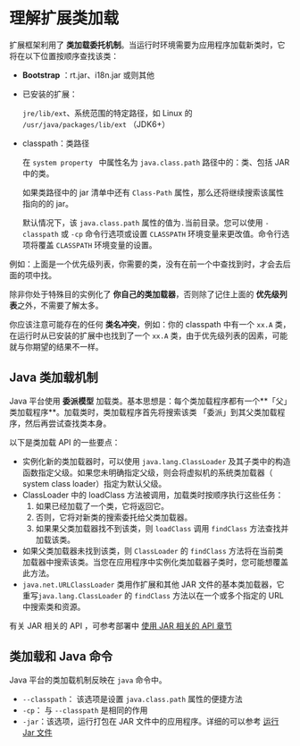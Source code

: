 # 理解扩展类加载

扩展框架利用了 **类加载委托机制**。当运行时环境需要为应用程序加载新类时，它将在以下位置按顺序查找该类：

- **Bootstrap** ：rt.jar、i18n.jar 或则其他

- 已安装的扩展：

  `jre/lib/ext`、系统范围的特定路径，如 Linux 的 `/usr/java/packages/lib/ext` （JDK6+）

- classpath：类路径

  在 `system property ` 中属性名为 `java.class.path` 路径中的：类、包括 JAR 中的类。

  如果类路径中的 jar 清单中还有 `Class-Path` 属性，那么还将继续搜索该属性指向的的 jar。

  默认情况下，该 `java.class.path` 属性的值为`.`当前目录。您可以使用 `-classpath` 或 `-cp` 命令行选项或设置 `CLASSPATH` 环境变量来更改值。命令行选项将覆盖 `CLASSPATH` 环境变量的设置。

例如：上面是一个优先级列表，你需要的类，没有在前一个中查找到时，才会去后面的项中找。

除非你处于特殊目的实例化了 **你自己的类加载器**，否则除了记住上面的 **优先级列表**之外，不需要了解太多。

你应该注意可能存在的任何 **类名冲突**，例如：你的 classpath 中有一个 `xx.A` 类，在运行时从已安装的扩展中也找到了一个 `xx.A` 类，由于优先级列表的因素，可能就与你期望的结果不一样。

## Java 类加载机制

Java 平台使用 **委派模型** 加载类。基本思想是：每个类加载程序都有一个**「父」类加载程序**。加载类时，类加载程序首先将搜索该类 「委派」到其父类加载程序，然后再尝试查找类本身。

以下是类加载 API 的一些要点：

- 实例化新的类加载器时，可以使用 `java.lang.ClassLoader` 及其子类中的构造函数指定父级。如果您未明确指定父级，则会将虚拟机的系统类加载器（ system class loader）指定为默认父级。
- ClassLoader 中的 loadClass 方法被调用，加载类时按顺序执行这些任务：
  1. 如果已经加载了一个类，它将返回它。
  2. 否则，它将对新类的搜索委托给父类加载器。
  3. 如果果父类加载器找不到该类，则 `loadClass` 调用 `findClass` 方法查找并加载该类。
- 如果父类加载器未找到该类，则 `ClassLoader` 的 `findClass` 方法将在当前类加载器中搜索该类。当您在应用程序中实例化类加载器子类时，您可能想覆盖此方法。
- `java.net.URLClassLoader` 类用作扩展和其他 JAR 文件的基本类加载器，它重写`java.lang.ClassLoader` 的 `findClass` 方法以在一个或多个指定的 URL 中搜索类和资源。

有关 JAR 相关的 API ，可参考部署中 [使用 JAR 相关的 API 章节](/deployment/jar/apiindex.md)

## 类加载和 Java 命令

Java 平台的类加载机制反映在 `java` 命令中。

- `--classpath`： 该选项是设置 `java.class.path` 属性的便捷方法
- `-cp`： 与  `--classpath` 是相同的作用
- `-jar`：该选项，运行打包在 JAR 文件中的应用程序。详细的可以参考 [运行 Jar 文件](/deployment/jar/run.md)
